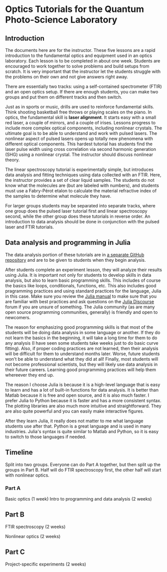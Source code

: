 # Optics Tutorials for the Quantum Photo-Science Laboratory

## Introduction
The documents here are for the instructor.
These five lessons are a rapid introduction to the fundamental 
optics and equipment used in an optics laboratory.
Each lesson is to be completed in about one week.
Students are encouraged to work together to solve problems
and build setups from scratch. It is very important that the 
instructor let the students struggle with the problems
on their own and not give answers right away.

There are essentially two tracks: using a self-contained spectrometer (FTIR) and an open optics setup.
If there are enough students, you can make two groups and put them on different tracks and then switch.

Just as in sports or music, drills are used to reinforce
fundamental skills. Think shooting basketball free throws or
playing scales on the piano. In optics, the fundamental skill
is **laser alignment**. It starts easy with a small red laser,
a couple of mirrors, and a couple of irises.
Lessons progress to include more complex optical components,
including nonlinear crystals. The ultimate goal is to be
able to understand and work with pulsed lasers.
The nonlinear aspect of pulsed lasers opens up totally new phenomena with different optical components. 
This hardest tutorial has students find the laser pulse 
width using cross correlation via second harmonic generation (SHG) using a nonlinear crystal.
The instructor should discuss nonlinear theory.

The linear spectroscopy tutorial is experimentally simple, but introduces
data analysis and fitting techniques using data collected 
with an FTIR. Here, the instructor provides a set of 
clear liquid samples. The students do not know 
what the molecules are (but are labeled with numbers), and 
students must use a Fabry-Pérot etalon to calculate the material
refractive index of the samples to determine what molecule
they have.

For larger groups students may be separated into separate tracks, 
where one group does the pulsed laser tutorial first
and linear spectroscopy second, while the other group does these tutorials in reverse order.
An introduction to data analysis should be done in conjunction
with the pulsed laser and FTIR tutorials.


## Data analysis and programming in Julia

The data analysis portion of these tutorials are in [a separate GitHub repository](https://github.com/garrekstemo/Julia-spectroscopy-tutorials)
and are to be given to students when they begin analysis.

After students complete an experiment lesson, they will analyze their results using Julia.
It is important not only for students to develop skills in data analysis, but also to learn basic programming skills.
This includes of course the basics like loops, conditionals, functions, etc.
This also includes good pragramming practices and using standard practices for the language, Julia in this case.
Make sure you review the [Julia manual](https://docs.julialang.org/en/v1/) to make sure that you are familiar with best practices
and ask questions on the [Julia Discourse](https://discourse.julialang.org) forum if you are unsure of something.
The Julia community (as are many open source programming communities, generally) is friendly and open to newcomers.

The reason for emphasizing good programming skills is that most of the students will be doing data analysis in some language or another.
If they do not learn the basics in the beginning, it will take a long time for them to do any analysis (I have seen some students take weeks just to do basic curve fitting).
Also, if proper coding practices are not learned, then their analysis will be difficult for them to understand months later.
Worse, future students won't be able to understand what they did at all!
Finally, most students will not become professional scientists, but they will likely use data analysis in their future careers.
Learning good programming practices will help them whereever they end up.

The reason I choose Julia is because it is a high-level language that is easy to learn and has a lot of built-in functions for data analysis.
It is better than Matlab because it is free and open source, and it is also much faster.
I prefer Julia to Python because it is faster and has a more consistent syntax.
The plotting libraries are also much more intuitive and straightforward.
They are also quite powerful and you can easily make interactive figures.

After they learn Julia, it really does not matter to me what language students use after that.
Python is a great language and is used in many industries.
Julia's syntax is quite similar to Matlab and Python, so it is easy to switch to those languages if needed.

## Timeline
Split into two groups. Everyone can do Part A together, but then split up the groups in Part B. Half will do FTIR spectroscopy first, the other half will start with nonlinear optics.

### Part A
Basic optics (1 week)
Intro to programming and data analysis (2 weeks)

## Part B
FTIR spectroscopy (2 weeks)

Nonlinear optics (2 weeks)

## Part C
Project-specific experiments (2 weeks)
